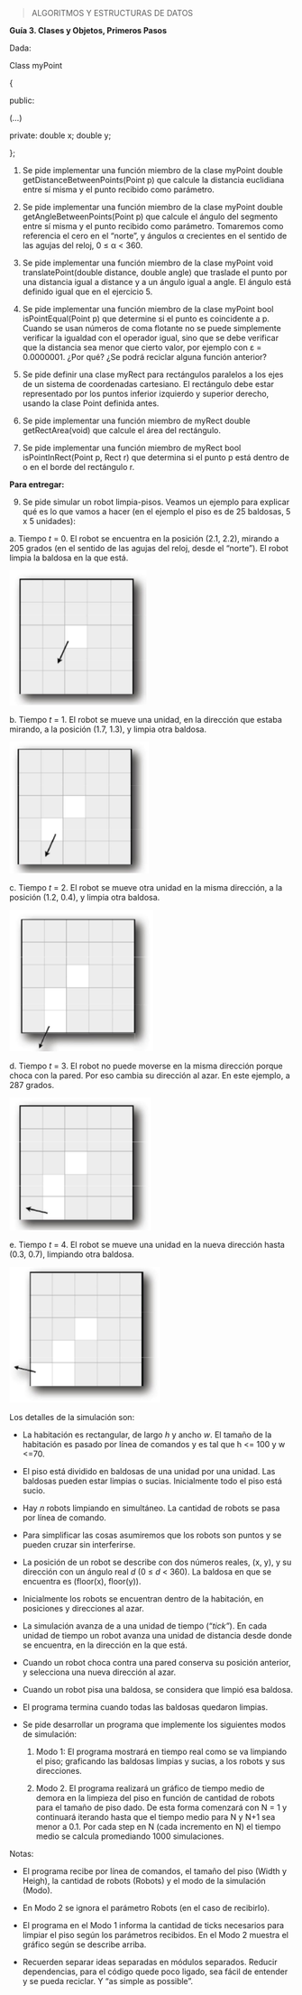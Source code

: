 > ALGORITMOS Y ESTRUCTURAS DE DATOS

**Guía 3. Clases y Objetos, Primeros Pasos**

Dada:

Class myPoint

{

 public:

 (…)

 private: double x; double y;

};

1.  Se pide implementar una función miembro de la clase myPoint double
    getDistanceBetweenPoints(Point p) que calcule la distancia
    euclidiana entre sí misma y el punto recibido como parámetro.

2.  Se pide implementar una función miembro de la clase myPoint double
    getAngleBetweenPoints(Point p) que calcule el ángulo del segmento
    entre sí misma y el punto recibido como parámetro. Tomaremos como
    referencia el cero en el “norte”, y ángulos α crecientes en el
    sentido de las agujas del reloj, 0 ≤ α &lt; 360.

3.  Se pide implementar una función miembro de la clase myPoint void translatePoint(double distance, double angle) que traslade el punto     por una distancia igual a distance y a un ángulo igual a angle. El ángulo está definido igual que en el ejercicio 5.

4.  Se pide implementar una función miembro de la clase myPoint bool
    isPointEqual(Point p) que determine si el punto es coincidente a p.
    Cuando se usan números de coma flotante no se puede simplemente
    verificar la igualdad con el operador igual, sino que se debe
    verificar que la distancia sea menor que cierto valor, por ejemplo
    con ε = 0.0000001. ¿Por qué? ¿Se podrá reciclar alguna función
    anterior?

5.  Se pide definir una clase myRect para rectángulos paralelos a los
    ejes de un sistema de coordenadas cartesiano. El rectángulo debe
    estar representado por los puntos inferior izquierdo y superior
    derecho, usando la clase Point definida antes.

6.  Se pide implementar una función miembro de myRect
    double getRectArea(void) que calcule el área del rectángulo.

7.  Se pide implementar una función miembro de myRect bool
    isPointInRect(Point p, Rect r) que determina si el punto p está
    dentro de o en el borde del rectángulo r.

**Para entregar:**

9. Se pide simular un robot limpia-pisos. Veamos un ejemplo para
 explicar qué es lo que vamos a hacer (en el ejemplo el piso es de 25
 baldosas, 5 x 5 unidades):

a. Tiempo *t* = 0. El robot se encuentra en la posición (2.1, 2.2),
mirando a 205 grados (en el sentido de las agujas del reloj, desde el
“norte”). El robot limpia la baldosa en la que está.

<img src="./media/image1.jpeg" width="243" height="239" />

b. Tiempo *t* = 1. El robot se mueve una unidad, en la dirección que
estaba mirando, a la posición (1.7, 1.3), y limpia otra baldosa.

<img src="./media/image2.jpeg" width="247" height="233" />

c. Tiempo *t* = 2. El robot se mueve otra unidad en la misma dirección,
a la posición (1.2, 0.4), y limpia otra baldosa.

<img src="./media/image3.jpeg" width="255" height="251" />

d. Tiempo *t* = 3. El robot no puede moverse en la misma dirección
porque choca con la pared. Por eso cambia su dirección al azar. En este
ejemplo, a 287 grados.

<img src="./media/image4.jpeg" width="251" height="235" />

e. Tiempo *t* = 4. El robot se mueve una unidad en la nueva dirección
hasta (0.3, 0.7), limpiando otra baldosa.

<img src="./media/image5.jpeg" width="267" height="241" />

Los detalles de la simulación son:


-   La habitación es rectangular, de largo *h* y ancho *w*. El tamaño de
    la habitación es pasado por línea de comandos y es tal que h &lt;=
    100 y w &lt;=70.

-   El piso está dividido en baldosas de una unidad por una unidad. Las
    baldosas pueden estar limpias o sucias. Inicialmente todo el piso
    está sucio.

-   Hay *n* robots limpiando en simultáneo. La cantidad de robots se
    pasa por línea de comando.

-   Para simplificar las cosas asumiremos que los robots son puntos y se
    pueden cruzar sin interferirse.

-   La posición de un robot se describe con dos números reales, (x, y),
    y su dirección con un ángulo real *d* (0 ≤ *d* &lt; 360). La
    baldosa en que se encuentra es (floor(x), floor(y)).

-   Inicialmente los robots se encuentran dentro de la habitación, en
    posiciones y direcciones al azar.

-   La simulación avanza de a una unidad de tiempo (“*tick”*). En cada
    unidad de tiempo un robot avanza una unidad de distancia desde
    donde se encuentra, en la dirección en la que está.

-   Cuando un robot choca contra una pared conserva su posición
    anterior, y selecciona una nueva dirección al azar.

-   Cuando un robot pisa una baldosa, se considera que limpió
    esa baldosa.

-   El programa termina cuando todas las baldosas quedaron limpias.

-   Se pide desarrollar un programa que implemente los siguientes modos
    de simulación:

    1.  Modo 1: El programa mostrará en tiempo real como se va limpiando
        el piso; graficando las baldosas limpias y sucias, a los
        robots y sus direcciones.

    2.  Modo 2. El programa realizará un gráfico de tiempo medio de
        demora en la limpieza del piso en función de cantidad de
        robots para el tamaño de piso dado. De esta forma comenzará
        con N = 1 y continuará iterando hasta que el tiempo medio para
        N y N+1 sea menor a 0.1. Por cada step en N (cada incremento
        en N) el tiempo medio se calcula promediando
        1000 simulaciones.

Notas:

-   El programa recibe por línea de comandos, el tamaño del piso (Width
    y Heigh), la cantidad de robots (Robots) y el modo de la
    simulación (Modo).

-   En Modo 2 se ignora el parámetro Robots (en el caso de recibirlo).

-   El programa en el Modo 1 informa la cantidad de ticks necesarios
    para limpiar el piso según los parámetros recibidos. En el Modo 2
    muestra el gráfico según se describe arriba.

-   Recuerden separar ideas separadas en módulos separados. Reducir
    dependencias, para el código quede poco ligado, sea fácil de
    entender y se pueda reciclar. Y “as simple as possible”.


